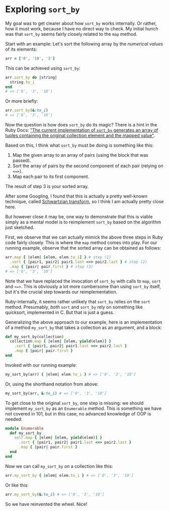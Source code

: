 # Exploring `sort_by`

My goal was to get clearer about how `sort_by` works internally. Or rather, how it must work, because I have no direct way to check. My initial hunch was that `sort_by` seems fairly closely related to the `map` method.

Start with an example: Let's sort the following array by the *numerical values* of its elements:

```ruby
arr = ['0', '10', '3']
```

This can be achieved using `sort_by`:

```ruby
arr.sort_by do |string|
  string.to_i
end
# => ['0', '3', '10']
```

Or more briefly:

```ruby
arr.sort_by(&:to_i)
# => ['0', '3', '10']
```

Now the question is how does `sort_by` do its magic? There is a hint in the Ruby Docs: ["The current implementation of `sort_by` generates an array of tuples containing the original collection element and the mapped value"](http://ruby-doc.org/core-2.4.1/Enumerable.html#method-i-sort_by).

Based on this, I think what `sort_by` must be doing is something like this:

1. Map the given array to an array of pairs (using the block that was passed).
2. Sort the array of pairs by the second component of each pair (relying on `<=>`).
3. Map each pair to its first component.

The result of step 3 is your sorted array.

After some Googling, I found that this is actually a pretty well-known technique, called [Schwartzian transform](https://en.wikipedia.org/wiki/Schwartzian_transform), so I think I am actually pretty close here.

But however close it may be, one way to demonstrate that this is viable simply as a mental model is to reimplement `sort_by` based on the algorithm just sketched.

First, we observe that we can actually mimick the above three steps in Ruby code fairly closely. This is where the `map` method comes into play. For our running example, observe that the sorted array can be obtained as follows:

```ruby
arr.map { |elem| [elem, elem.to_i] } # step (1)
  .sort { |pair1, pair2| pair1.last <=> pair2.last } # step (2)
  .map { |pair| pair.first } # step (3)
# => ['0', '3', '10']
```

Note that we have replaced the invocation of `sort_by` with calls to `map`, `sort` and `<=>`. This is obviously a lot more cumbersome than using `sort_by` itself, but it's the crucial step towards our reimplementation.

Ruby-internally, it seems rather unlikely that `sort_by` relies on the `sort` method. Presumably, *both* `sort` and `sort_by` rely on something like quicksort, implemented in C. But that is just a guess.

Generalizing the above approach to our example, here is an implementation of a method `my_sort_by` that takes a collection as an argument, and a block:

```ruby
def my_sort_by(collection)
  collection.map { |elem| [elem, yield(elem)] }
    .sort { |pair1, pair2| pair1.last <=> pair2.last }
    .map { |pair| pair.first }
end
```

Invoked with our running example:

```ruby
my_sort_by(arr) { |elem| elem.to_i } # => ['0', '3', '10']
```

Or, using the shorthand notation from above:

```ruby
my_sort_by(arr, &:to_i) # => ['0', '3', '10']
```

To get close to the original `sort_by`, one step is missing: we should implement `my_sort_by` as an `Enumerable` method. This is something we have not covered in 101, but in this case, no advanced knowledge of OOP is needed:

```ruby
module Enumerable
  def my_sort_by
    self.map { |elem| [elem, yield(elem)] }
      .sort { |pair1, pair2| pair1.last <=> pair2.last }
      .map { |pair| pair.first }
  end
end
```

Now we can call `my_sort_by` *on* a collection like this:

```ruby
arr.my_sort_by { |elem| elem.to_i } # => ['0', '3', '10']
```

Or like this:

```ruby
arr.my_sort_by(&:to_i) # => ['0', '3', '10']
```

So we have reinvented the wheel. Nice!
